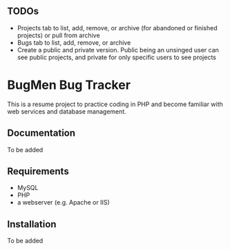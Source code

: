TODOs
------------

* Projects tab to list, add, remove, or archive (for abandoned or finished projects) or pull from archive
* Bugs tab to list, add, remove, or archive
* Create a public and private version. Public being an unsinged user can see public projects, and private for only specific users to see projects

BugMen Bug Tracker
=============================

This is a resume project to practice coding in PHP and become familiar with web services and database management.

Documentation
------------

To be added

Requirements
------------

 * MySQL
 * PHP
 * a webserver (e.g. Apache or IIS)
 
Installation
------------

To be added